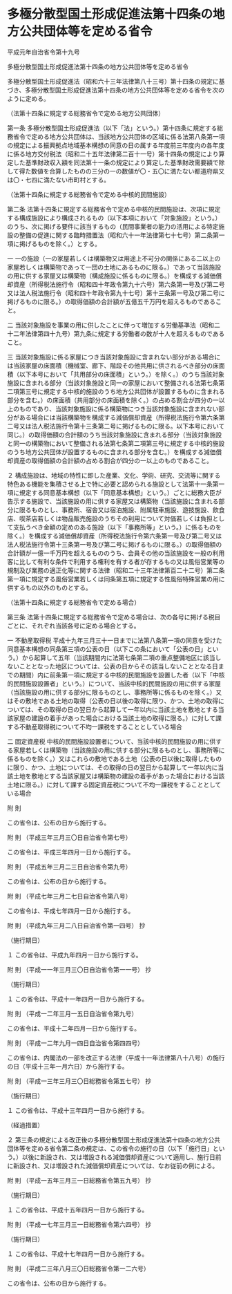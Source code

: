 # 多極分散型国土形成促進法第十四条の地方公共団体等を定める省令

平成元年自治省令第十九号

多極分散型国土形成促進法第十四条の地方公共団体等を定める省令

多極分散型国土形成促進法（昭和六十三年法律第八十三号）第十四条の規定に基づき、多極分散型国土形成促進法第十四条の地方公共団体等を定める省令を次のように定める。

（法第十四条に規定する総務省令で定める地方公共団体）

第一条 多極分散型国土形成促進法（以下「法」という。）第十四条に規定する総務省令で定める地方公共団体は、当該地方公共団体の区域に係る法第八条第一項の規定による振興拠点地域基本構想の同意の日の属する年度前三年度内の各年度に係る地方交付税法（昭和二十五年法律第二百十一号）第十四条の規定により算定した基準財政収入額を同法第十一条の規定により算定した基準財政需要額で除して得た数値を合算したものの三分の一の数値が〇・五〇に満たない都道府県又は〇・七四に満たない市町村とする。

（法第十四条に規定する総務省令で定める中核的民間施設）

第二条 法第十四条に規定する総務省令で定める中核的民間施設は、次項に規定する構成施設により構成されるもの（以下本項において「対象施設」という。）のうち、次に掲げる要件に該当するもの（民間事業者の能力の活用による特定施設の整備の促進に関する臨時措置法（昭和六十一年法律第七十七号）第二条第一項に掲げるものを除く。）とする。

一 一の施設（一の家屋若しくは構築物又は用途上不可分の関係にある二以上の家屋若しくは構築物であって一団の土地にあるものに限る。）であって当該施設の用に供する家屋又は構築物（構成施設に係るものに限る。）を構成する減価償却資産（所得税法施行令（昭和四十年政令第九十六号）第六条第一号及び第二号又は法人税法施行令（昭和四十年政令第九十七号）第十三条第一号及び第二号に掲げるものに限る。）の取得価額の合計額が五億五千万円を超えるものであること。

二 当該対象施設を事業の用に供したことに伴って増加する労働基準法（昭和二十二年法律第四十九号）第九条に規定する労働者の数が十人を超えるものであること。

三 当該対象施設に係る家屋につき当該対象施設に含まれない部分がある場合には当該家屋の床面積（機械室、廊下、階段その他共用に供されるべき部分の床面積（以下本号において「共用部分の床面積」という。）を除く。）のうち当該対象施設に含まれる部分（当該対象施設と同一の家屋において整備される法第七条第二項第三号に規定する中核的施設のうち地方公共団体が設置するものに含まれる部分を含む。）の床面積（共用部分の床面積を除く。）の占める割合が四分の一以上のものであり、当該対象施設に係る構築物につき当該対象施設に含まれない部分がある場合には当該構築物を構成する減価償却資産（所得税法施行令第六条第二号又は法人税法施行令第十三条第二号に掲げるものに限る。以下本号において同じ。）の取得価額の合計額のうち当該対象施設に含まれる部分（当該対象施設と同一の構築物において整備される法第七条第二項第三号に規定する中核的施設のうち地方公共団体が設置するものに含まれる部分を含む。）を構成する減価償却資産の取得価額の合計額の占める割合が四分の一以上のものであること。

２ 構成施設は、地域の特性に即した産業、文化、学術、研究、交流等に関する特色ある機能を集積させる上で特に必要と認められる施設として法第十一条第一項に規定する同意基本構想（以下「同意基本構想」という。）ごとに総務大臣が告示する施設で、当該施設の用に供する家屋又は構築物（当該施設に含まれる部分に限るものとし、事務所、宿舎又は宿泊施設、附属駐車施設、遊技施設、飲食店、喫茶店若しくは物品販売施設のうちその利用について対価若しくは負担として支払うべき金額の定めのある施設（以下「事務所等」という。）に係るものを除く。）を構成する減価償却資産（所得税法施行令第六条第一号及び第二号又は法人税法施行令第十三条第一号及び第二号に掲げるものに限る。）の取得価額の合計額が一億一千万円を超えるもののうち、会員その他の当該施設を一般の利用客に比して有利な条件で利用する権利を有する者が存するもの又は風俗営業等の規制及び業務の適正化等に関する法律（昭和二十三年法律第百二十二号）第二条第一項に規定する風俗営業若しくは同条第五項に規定する性風俗特殊営業の用に供するもの以外のものとする。

（法第十四条に規定する総務省令で定める場合）

第三条 法第十四条に規定する総務省令で定める場合は、次の各号に掲げる税目ごとに、それぞれ当該各号に定める場合とする。

一 不動産取得税 平成十九年三月三十一日までに法第八条第一項の同意を受けた同意基本構想の同条第三項の公表の日（以下この条において「公表の日」という。）から起算して五年（当該期間内に法第七条第二項の重点整備地区に該当しないこととなった地区については、公表の日からその該当しないこととなる日までの期間）内に前条第一項に規定する中核的民間施設を設置した者（以下「中核的民間施設設置者」という。）について、当該中核的民間施設の用に供する家屋（当該施設の用に供する部分に限るものとし、事務所等に係るものを除く。）又はその敷地である土地の取得（公表の日以後の取得に限り、かつ、土地の取得については、その取得の日の翌日から起算して一年以内に当該土地を敷地とする当該家屋の建設の着手があった場合における当該土地の取得に限る。）に対して課する不動産取得税について不均一課税をすることとしている場合

二 固定資産税 中核的民間施設設置者について、当該中核的民間施設の用に供する家屋若しくは構築物（当該施設の用に供する部分に限るものとし、事務所等に係るものを除く。）又はこれらの敷地である土地（公表の日以後に取得したものに限り、かつ、土地については、その取得の日の翌日から起算して一年以内に当該土地を敷地とする当該家屋又は構築物の建設の着手があった場合における当該土地に限る。）に対して課する固定資産税について不均一課税をすることとしている場合

附 則

この省令は、公布の日から施行する。

附 則 （平成三年三月三〇日自治省令第七号）

この省令は、平成三年四月一日から施行する。

附 則 （平成五年三月二三日自治省令第九号）

この省令は、公布の日から施行する。

附 則 （平成七年三月二七日自治省令第八号）

この省令は、平成七年四月一日から施行する。

附 則 （平成九年三月二八日自治省令第一四号） 抄

（施行期日）

１ この省令は、平成九年四月一日から施行する。

附 則 （平成一一年三月三〇日自治省令第一一号） 抄

（施行期日）

１ この省令は、平成十一年四月一日から施行する。

附 則 （平成一二年三月一五日自治省令第九号）

この省令は、平成十二年四月一日から施行する。

附 則 （平成一二年九月一四日自治省令第四四号）

この省令は、内閣法の一部を改正する法律（平成十一年法律第八十八号）の施行の日（平成十三年一月六日）から施行する。

附 則 （平成一三年三月三〇日総務省令第五七号） 抄

（施行期日）

１ この省令は、平成十三年四月一日から施行する。

（経過措置）

２ 第三条の規定による改正後の多極分散型国土形成促進法第十四条の地方公共団体等を定める省令第二条の規定は、この省令の施行の日（以下「施行日」という。）以後に新設され、又は増設される減価償却資産について適用し、施行日前に新設され、又は増設された減価償却資産については、なお従前の例による。

附 則 （平成一五年三月三一日総務省令第五九号） 抄

（施行期日）

１ この省令は、平成十五年四月一日から施行する。

附 則 （平成一七年三月三一日総務省令第六四号） 抄

（施行期日）

１ この省令は、平成十七年四月一日から施行する。

附 則 （平成二三年八月三〇日総務省令第一二六号）

この省令は、公布の日から施行する。
